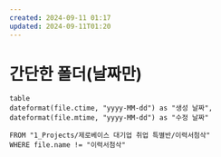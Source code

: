 ```yaml
---
created: 2024-09-11 01:17
updated: 2024-09-11T01:20
---
```

# 간단한 폴더(날짜만)

 ```dataview 
table 
dateformat(file.ctime, "yyyy-MM-dd") as "생성 날짜", 
dateformat(file.mtime, "yyyy-MM-dd") as "수정 날짜" 

FROM "1_Projects/제로베이스 대기업 취업 특별반/이력서첨삭"
WHERE file.name != "이력서첨삭"
```
